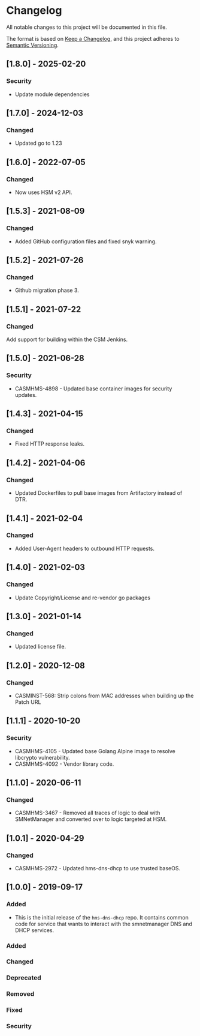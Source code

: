 # Changelog

All notable changes to this project will be documented in this file.

The format is based on [Keep a Changelog](https://keepachangelog.com/en/1.0.0/),
and this project adheres to [Semantic Versioning](https://semver.org/spec/v2.0.0.html).

## [1.8.0] - 2025-02-20

### Security

- Update module dependencies

## [1.7.0] - 2024-12-03

### Changed

- Updated go to 1.23

## [1.6.0] - 2022-07-05

### Changed

- Now uses HSM v2 API.

## [1.5.3] - 2021-08-09

### Changed

- Added GitHub configuration files and fixed snyk warning.

## [1.5.2] - 2021-07-26

### Changed

- Github migration phase 3.

## [1.5.1] - 2021-07-22

### Changed

Add support for building within the CSM Jenkins.

## [1.5.0] - 2021-06-28

### Security

- CASMHMS-4898 - Updated base container images for security updates.

## [1.4.3] - 2021-04-15

### Changed

- Fixed HTTP response leaks.

## [1.4.2] - 2021-04-06

### Changed

- Updated Dockerfiles to pull base images from Artifactory instead of DTR.

## [1.4.1] - 2021-02-04

### Changed

- Added User-Agent headers to outbound HTTP requests.

## [1.4.0] - 2021-02-03

### Changed

- Update Copyright/License and re-vendor go packages

## [1.3.0] - 2021-01-14

### Changed

- Updated license file.

## [1.2.0] - 2020-12-08

### Changed

- CASMINST-568: Strip colons from MAC addresses when building up the Patch URL

## [1.1.1] - 2020-10-20

### Security

- CASMHMS-4105 - Updated base Golang Alpine image to resolve libcrypto vulnerability.
- CASMHMS-4092 - Vendor library code.

## [1.1.0] - 2020-06-11

### Changed

- CASMHMS-3467 - Removed all traces of logic to deal with SMNetManager and converted over to logic targeted at HSM.

## [1.0.1] - 2020-04-29

### Changed

- CASMHMS-2972 - Updated hms-dns-dhcp to use trusted baseOS.

## [1.0.0] - 2019-09-17

### Added

- This is the initial release of the `hms-dns-dhcp` repo. It contains common code for service that wants to interact with the smnetmanager DNS and DHCP services.

### Added

### Changed

### Deprecated

### Removed

### Fixed

### Security

